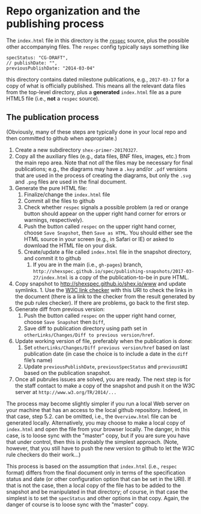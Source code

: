 # Repo organization and the publishing process

The ``index.html`` file in this directory is the [``respec``](http://www.w3.org/respec/) source, plus the possible other accompanying files. The ``respec`` config typically says something like

	specStatus: "CG-DRAFT",
	// publishDate: "",
	previousPublishDate: "2014-03-04"

this directory contains dated milestone publications, e.g., ``2017-03-17`` for a copy of what is officially published. This means all the relevant data files from the top-level directory, plus a **generated** ``index.html`` file as a pure HTML5 file (i.e., **not** a ``respec`` source).

## The publication process

(Obviously, many of these steps are typically done in your local repo and then committed to github when appropriate.)

1. Create a new subdirectory ``shex-primer-20170327``. 
1. Copy all the auxiliary files (e.g., data files, BNF files, images, etc.) from the main repo area. Note that not *all* the files may be necessary for final publications; e.g., the diagrams may have a ``.key`` and/or ``.pdf`` versions that are used in the process of creating the diagrams, but only the ``.svg`` and ``.png`` files are used in the final document.
1. Generate the pure HTML file:
	1. Finalize/change the ``index.html`` file
	1. Commit all the files to github
	1. Check whether ``respec`` signals a possible problem (a red or orange button should appear on the upper right hand corner for errors or warnings, respectively).
	1. Push the button called ``respec`` on the upper right hand corner, choose ``Save Snapshot``, then ``Save as HTML``. You should either see the HTML source in your screen (e.g., in Safari or IE) or asked to download the HTML file on your disk.
	1. Create/update a file called ``index.html`` file in the snapshot directory, and commit it to github
		1. If you are in the main (i.e., ``gh-pages``) branch, ``http://shexspec.github.io/spec/publishing-snapshots/2017-03-27/index.html`` is a copy of the publication-to-be in pure HTML. 
  1. Copy snapshot to http://shexspec.github.io/shex.io/www and update symlinks.
	1. Use the [W3C link checker](http://validator.w3.org/checklink) with this URI to check the links in the document (there is a link to the checker from the result generated by the pub rules checker). If there are problems, go back to the first step.
1. Generate diff from previous version:
	1. Push the button called ``respec`` on the upper right hand corner, choose ``Save Snapshot`` then ``Diff``,
 	1. Save diff to publication directory using path set in ``otherLinks/Changes/Diff to previous version/href``.
1. Update working version of file, preferably when the publication is done:
	1. Set ``otherLinks/Changes/Diff previous version/href`` based on last publication date (in case the choice is to include a date in the ``diff`` file’s name)
	1. Update ``previousPublishDate``, ``previousSpecStatus`` and ``previousURI`` based on the publication snapshot.
1. Once all pubrules issues are solved, you are ready. The next step is for the staff contact to make a copy of the snapshot and push it on the W3C server at ``http://www.w3.org/TR/2014/...``

The process may become slightly simpler if you run a local Web server on your machine that has an access to the local github repository. Indeed, in that case, step 5.2. can be omitted, i.e., the ``Overview.html`` file can be generated locally. Alternatively, you may choose to make a local copy of ``index.html`` and open the file from your browser locally. The danger, in this case, is to loose sync with the "master" copy, but if you are sure you have that under control, then this is probably the simplest approach. (Note, however, that you still have to push the new version to github to let the W3C rule checkers do their work…)

This process is based on the assumption that ``index.html`` (i.e., ``respec`` format) differs from the final document only in terms of the specification status and date (or other configuration option that can be set in the URI). If that is not the case, then a local copy of the file has to be added to the snapshot and be manipulated in that directory; of course, in that case the simplest is to set the ``specStatus`` and other options in that copy. Again, the danger of course is to loose sync with the "master" copy.

 

	 
